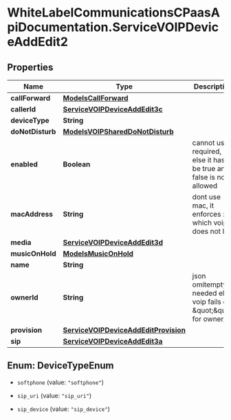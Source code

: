 # WhiteLabelCommunicationsCPaasApiDocumentation.ServiceVOIPDeviceAddEdit2

## Properties

Name | Type | Description | Notes
------------ | ------------- | ------------- | -------------
**callForward** | [**ModelsCallForward**](ModelsCallForward.md) |  | [optional] 
**callerId** | [**ServiceVOIPDeviceAddEdit3c**](ServiceVOIPDeviceAddEdit3c.md) |  | [optional] 
**deviceType** | **String** |  | [optional] 
**doNotDisturb** | [**ModelsVOIPSharedDoNotDisturb**](ModelsVOIPSharedDoNotDisturb.md) |  | [optional] 
**enabled** | **Boolean** | cannot use required, else it has to be true and false is not allowed | [optional] 
**macAddress** | **String** | dont use mac, it enforces :, which voip does not like | [optional] 
**media** | [**ServiceVOIPDeviceAddEdit3d**](ServiceVOIPDeviceAddEdit3d.md) |  | [optional] 
**musicOnHold** | [**ModelsMusicOnHold**](ModelsMusicOnHold.md) |  | [optional] 
**name** | **String** |  | 
**ownerId** | **String** | json omitempty is needed else voip fails on \&quot;\&quot; for owner_id | [optional] 
**provision** | [**ServiceVOIPDeviceAddEditProvision**](ServiceVOIPDeviceAddEditProvision.md) |  | [optional] 
**sip** | [**ServiceVOIPDeviceAddEdit3a**](ServiceVOIPDeviceAddEdit3a.md) |  | 



## Enum: DeviceTypeEnum


* `softphone` (value: `"softphone"`)

* `sip_uri` (value: `"sip_uri"`)

* `sip_device` (value: `"sip_device"`)




